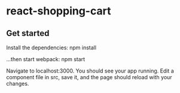 # react-shopping-cart

## Get started
Install the dependencies:
npm install

...then start webpack:
npm start 

Navigate to localhost:3000. You should see your app running. Edit a component file in src, save it, and the page should reload with your changes.